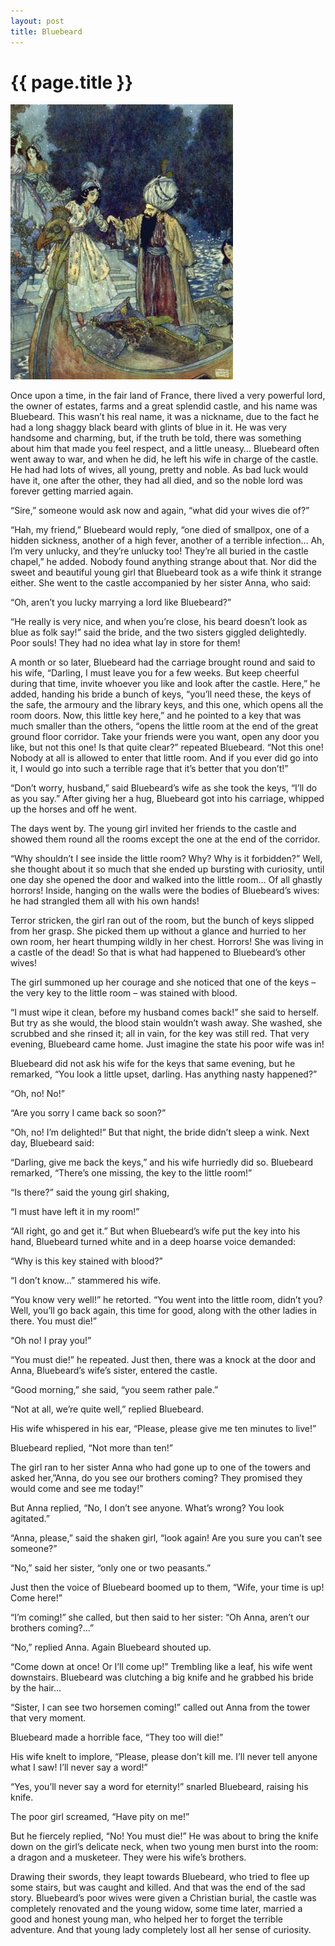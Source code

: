 ```yaml
---
layout: post
title: Bluebeard
---
```


{{ page.title }}
================

<img src="/images/bluebeard.jpeg" alt="Illustration by Edmund Dulac" />

Once upon a time, in the fair land of France, there lived a very powerful lord, the owner of estates, farms and a great splendid castle, and his name was Bluebeard. This wasn’t his real name, it was a nickname, due to the fact he had a long shaggy black beard with glints of blue in it. He was very handsome and charming, but, if the truth be told, there was something about him that made you feel respect, and a little uneasy…
Bluebeard often went away to war, and when he did, he left his wife in charge of the castle. He had had lots of wives, all young, pretty and noble. As bad luck would have it, one after the other, they had all died, and so the noble lord was forever getting married again.

“Sire,” someone would ask now and again, “what did your wives die of?”

“Hah, my friend,” Bluebeard would reply, “one died of smallpox, one of a hidden sickness, another of a high fever, another of a terrible infection… Ah, I’m very unlucky, and they’re unlucky too! They’re all buried in the castle chapel,” he added. Nobody found anything strange about that. Nor did the sweet and beautiful young girl that Bluebeard took as a wife think it strange either.
She went to the castle accompanied by her sister Anna, who said:

“Oh, aren’t you lucky marrying a lord like Bluebeard?”

“He really is very nice, and when you’re close, his beard doesn’t look as blue as folk say!” said the bride, and the two sisters giggled delightedly. Poor souls! They had no idea what lay in store for them!

A month or so later, Bluebeard had the carriage brought round and said to his wife, “Darling, I must leave you for a few weeks. But keep cheerful during that time, invite whoever you like and look after the castle. Here,” he added, handing his bride a bunch of keys, “you’ll need these, the keys of the safe, the armoury and the library keys, and this one, which opens all the room doors.
Now, this little key here,” and he pointed to a key that was much smaller than the others, “opens the little room at the end of the great ground floor corridor. Take your friends were you want, open any door you like, but not this one! Is that quite clear?” repeated Bluebeard. “Not this one! Nobody at all is allowed to enter that little room. And if you ever did go into it, I would go into such a terrible rage that it’s better that you don’t!”

“Don’t worry, husband,” said Bluebeard’s wife as she took the keys, “I’ll do as you say.” After giving her a hug, Bluebeard got into his carriage, whipped up the horses and off he went.

The days went by. The young girl invited her friends to the castle and showed them round all the rooms except the one at the end of the corridor.

“Why shouldn’t I see inside the little room? Why? Why is it forbidden?” Well, she thought about it so much that she ended up bursting with curiosity, until one day she opened the door and walked into the little room… Of all ghastly horrors! Inside, hanging on the walls were the bodies of Bluebeard’s wives: he had strangled them all with his own hands!

Terror stricken, the girl ran out of the room, but the bunch of keys slipped from her grasp. She picked them up without a glance and hurried to her own room, her heart thumping wildly in her chest. Horrors! She was living in a castle of the dead! So that is what had happened to Bluebeard’s other wives!

The girl summoned up her courage and she noticed that one of the keys – the very key to the little room – was stained with blood.

“I must wipe it clean, before my husband comes back!” she said to herself. But try as she would, the blood stain wouldn’t wash away. She washed, she scrubbed and she rinsed it; all in vain, for the key was still red. That very evening, Bluebeard came home. Just imagine the state his poor wife was in!

Bluebeard did not ask his wife for the keys that same evening, but he remarked, “You look a little upset, darling. Has anything nasty happened?”

“Oh, no! No!”

“Are you sorry I came back so soon?”

“Oh, no! I’m delighted!” But that night, the bride didn’t sleep a wink. Next day, Bluebeard said:

“Darling, give me back the keys,” and his wife hurriedly did so. Bluebeard remarked, “There’s one missing, the key to the little room!”

“Is there?” said the young girl shaking,

“I must have left it in my room!”

“All right, go and get it.” But when Bluebeard’s wife put the key into his hand, Bluebeard turned white and in a deep hoarse voice demanded:

“Why is this key stained with blood?”

“I don’t know…” stammered his wife.

“You know very well!” he retorted. “You went into the little room, didn’t you? Well, you’ll go back again, this time for good, along with the other ladies in there. You must die!”



“Oh no! I pray you!”

“You must die!” he repeated. Just then, there was a knock at the door and Anna, Bluebeard’s wife’s sister, entered the castle.

“Good morning,” she said, “you seem rather pale.”

“Not at all, we’re quite well,” replied Bluebeard.

His wife whispered in his ear, “Please, please give me ten minutes to live!”

Bluebeard replied, “Not more than ten!”

The girl ran to her sister Anna who had gone up to one of the towers and asked her,”Anna, do you see our brothers coming? They promised they would come and see me today!”

But Anna replied, “No, I don’t see anyone. What’s wrong? You look agitated.”

“Anna, please,” said the shaken girl, “look again! Are you sure you can’t see someone?”

“No,” said her sister, “only one or two peasants.”

Just then the voice of Bluebeard boomed up to them, “Wife, your time is up! Come here!”

“I’m coming!” she called, but then said to her sister: “Oh Anna, aren’t our brothers coming?…”

“No,” replied Anna. Again Bluebeard shouted up.

“Come down at once! Or I’ll come up!” Trembling like a leaf, his wife went downstairs. Bluebeard was clutching a big knife and he grabbed his bride by the hair…

“Sister, I can see two horsemen coming!” called out Anna from the tower that very moment.

Bluebeard made a horrible face, “They too will die!”

His wife knelt to implore, “Please, please don’t kill me. I’ll never tell anyone what I saw! I’ll never say a word!”

“Yes, you’ll never say a word for eternity!” snarled Bluebeard, raising his knife.

The poor girl screamed, “Have pity on me!”

But he fiercely replied, “No! You must die!” He was about to bring the knife down on the girl’s delicate neck, when two young men burst into the room: a dragon and a musketeer. They were his wife’s brothers.

Drawing their swords, they leapt towards Bluebeard, who tried to flee up some stairs, but was caught and killed. And that was the end of the sad story. Bluebeard’s poor wives were given a Christian burial, the castle was completely renovated and the young widow, some time later, married a good and honest young man, who helped her to forget the terrible adventure. And that young lady completely lost all her sense of curiosity.
